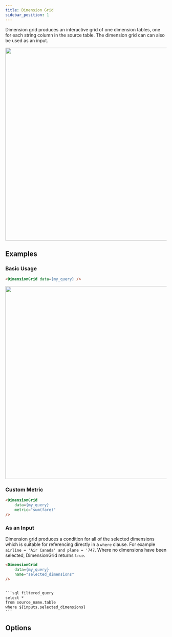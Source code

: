 ```yaml
---
title: Dimension Grid
sidebar_position: 1
---
```


Dimension grid produces an interactive grid of one dimension tables, one for each string column in the source table. The dimension grid can can also be used as an input. 

<img src="/img/dimension-grid.gif" width='600px'/> 

## Examples

### Basic Usage 


```html
<DimensionGrid data={my_query} />
```

<img src="/img/dimension-grid.png" width='600px'/> 



### Custom Metric 

```html
<DimensionGrid 
    data={my_query} 
    metric="sum(fare)"
/>
```

### As an Input 

Dimension grid produces a condition for all of the selected dimensions which is suitable for referencing directly in a `where` clause. For example `airline = 'Air Canada' and plane = '747`. Where no dimensions have been selected, DimensionGrid returns `true`. 

````html
<DimensionGrid 
    data={my_query} 
    name="selected_dimensions"
/>


```sql filtered_query
select *
from source_name.table
where ${inputs.selected_dimensions}
```
````

## Options

<PropListing 
    name="data"
    description="Query name, wrapped in curly braces"
    required=true
    options="string"
/>
<PropListing 
    name="metric"
    description="SQL aggregate which could be applied to `data` e.g. 'sum(sales)'"
    options="string"
    defaultValue="count(*)"
/>
<PropListing 
    name="name"
    description="Name of the dimension grid, used to reference the selected value elsewhere as {`{inputs.name}`}"
    options="string"
/>
<PropListing 
    name="metricLabel"
    description="Label for the metric"
    options="string"
/>
<PropListing 
    name="limit"
    description="Maximum number of rows to include in each table"
    options="number"
    defaultValue="10"
/>
